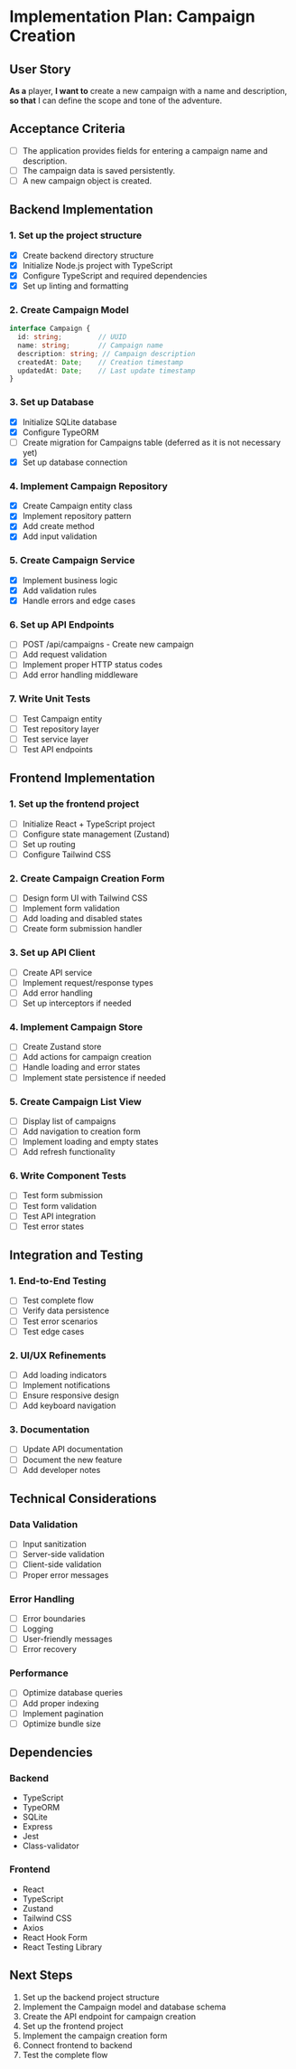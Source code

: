 # Implementation Plan: Campaign Creation

## User Story
**As a** player, **I want to** create a new campaign with a name and description, **so that** I can define the scope and tone of the adventure.

## Acceptance Criteria
- [ ] The application provides fields for entering a campaign name and description.
- [ ] The campaign data is saved persistently.
- [ ] A new campaign object is created.

## Backend Implementation

### 1. Set up the project structure
- [x] Create backend directory structure
- [x] Initialize Node.js project with TypeScript
- [x] Configure TypeScript and required dependencies
- [x] Set up linting and formatting

### 2. Create Campaign Model
```typescript
interface Campaign {
  id: string;         // UUID
  name: string;       // Campaign name
  description: string; // Campaign description
  createdAt: Date;    // Creation timestamp
  updatedAt: Date;    // Last update timestamp
}
```

### 3. Set up Database
- [x] Initialize SQLite database
- [x] Configure TypeORM
- [ ] Create migration for Campaigns table (deferred as it is not necessary yet)
- [x] Set up database connection

### 4. Implement Campaign Repository
- [x] Create Campaign entity class
- [x] Implement repository pattern
- [x] Add create method
- [x] Add input validation

### 5. Create Campaign Service
- [x] Implement business logic
- [x] Add validation rules
- [x] Handle errors and edge cases

### 6. Set up API Endpoints
- [ ] POST /api/campaigns - Create new campaign
- [ ] Add request validation
- [ ] Implement proper HTTP status codes
- [ ] Add error handling middleware

### 7. Write Unit Tests
- [ ] Test Campaign entity
- [ ] Test repository layer
- [ ] Test service layer
- [ ] Test API endpoints

## Frontend Implementation

### 1. Set up the frontend project
- [ ] Initialize React + TypeScript project
- [ ] Configure state management (Zustand)
- [ ] Set up routing
- [ ] Configure Tailwind CSS

### 2. Create Campaign Creation Form
- [ ] Design form UI with Tailwind CSS
- [ ] Implement form validation
- [ ] Add loading and disabled states
- [ ] Create form submission handler

### 3. Set up API Client
- [ ] Create API service
- [ ] Implement request/response types
- [ ] Add error handling
- [ ] Set up interceptors if needed

### 4. Implement Campaign Store
- [ ] Create Zustand store
- [ ] Add actions for campaign creation
- [ ] Handle loading and error states
- [ ] Implement state persistence if needed

### 5. Create Campaign List View
- [ ] Display list of campaigns
- [ ] Add navigation to creation form
- [ ] Implement loading and empty states
- [ ] Add refresh functionality

### 6. Write Component Tests
- [ ] Test form submission
- [ ] Test form validation
- [ ] Test API integration
- [ ] Test error states

## Integration and Testing

### 1. End-to-End Testing
- [ ] Test complete flow
- [ ] Verify data persistence
- [ ] Test error scenarios
- [ ] Test edge cases

### 2. UI/UX Refinements
- [ ] Add loading indicators
- [ ] Implement notifications
- [ ] Ensure responsive design
- [ ] Add keyboard navigation

### 3. Documentation
- [ ] Update API documentation
- [ ] Document the new feature
- [ ] Add developer notes

## Technical Considerations

### Data Validation
- [ ] Input sanitization
- [ ] Server-side validation
- [ ] Client-side validation
- [ ] Proper error messages

### Error Handling
- [ ] Error boundaries
- [ ] Logging
- [ ] User-friendly messages
- [ ] Error recovery

### Performance
- [ ] Optimize database queries
- [ ] Add proper indexing
- [ ] Implement pagination
- [ ] Optimize bundle size

## Dependencies

### Backend
- TypeScript
- TypeORM
- SQLite
- Express
- Jest
- Class-validator

### Frontend
- React
- TypeScript
- Zustand
- Tailwind CSS
- Axios
- React Hook Form
- React Testing Library

## Next Steps
1. Set up the backend project structure
2. Implement the Campaign model and database schema
3. Create the API endpoint for campaign creation
4. Set up the frontend project
5. Implement the campaign creation form
6. Connect frontend to backend
7. Test the complete flow
